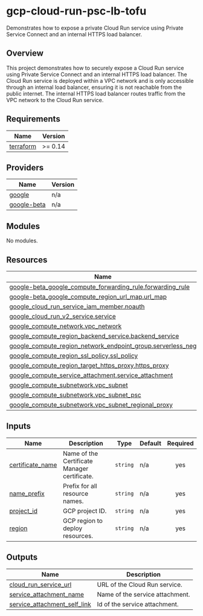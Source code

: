 # gcp-cloud-run-psc-lb-tofu

Demonstrates how to expose a private Cloud Run service using Private Service Connect and an internal HTTPS load balancer.

## Overview

This project demonstrates how to securely expose a Cloud Run service using Private Service Connect and an internal HTTPS load balancer. The Cloud Run service is deployed within a VPC network and is only accessible through an internal load balancer, ensuring it is not reachable from the public internet. The internal HTTPS load balancer routes traffic from the VPC network to the Cloud Run service.

<!-- BEGIN_TF_DOCS -->
## Requirements

| Name | Version |
|------|---------|
| <a name="requirement_terraform"></a> [terraform](#requirement\_terraform) | >= 0.14 |

## Providers

| Name | Version |
|------|---------|
| <a name="provider_google"></a> [google](#provider\_google) | n/a |
| <a name="provider_google-beta"></a> [google-beta](#provider\_google-beta) | n/a |

## Modules

No modules.

## Resources

| Name | Type |
|------|------|
| [google-beta_google_compute_forwarding_rule.forwarding_rule](https://registry.terraform.io/providers/hashicorp/google-beta/latest/docs/resources/google_compute_forwarding_rule) | resource |
| [google-beta_google_compute_region_url_map.url_map](https://registry.terraform.io/providers/hashicorp/google-beta/latest/docs/resources/google_compute_region_url_map) | resource |
| [google_cloud_run_service_iam_member.noauth](https://registry.terraform.io/providers/hashicorp/google/latest/docs/resources/cloud_run_service_iam_member) | resource |
| [google_cloud_run_v2_service.service](https://registry.terraform.io/providers/hashicorp/google/latest/docs/resources/cloud_run_v2_service) | resource |
| [google_compute_network.vpc_network](https://registry.terraform.io/providers/hashicorp/google/latest/docs/resources/compute_network) | resource |
| [google_compute_region_backend_service.backend_service](https://registry.terraform.io/providers/hashicorp/google/latest/docs/resources/compute_region_backend_service) | resource |
| [google_compute_region_network_endpoint_group.serverless_neg](https://registry.terraform.io/providers/hashicorp/google/latest/docs/resources/compute_region_network_endpoint_group) | resource |
| [google_compute_region_ssl_policy.ssl_policy](https://registry.terraform.io/providers/hashicorp/google/latest/docs/resources/compute_region_ssl_policy) | resource |
| [google_compute_region_target_https_proxy.https_proxy](https://registry.terraform.io/providers/hashicorp/google/latest/docs/resources/compute_region_target_https_proxy) | resource |
| [google_compute_service_attachment.service_attachment](https://registry.terraform.io/providers/hashicorp/google/latest/docs/resources/compute_service_attachment) | resource |
| [google_compute_subnetwork.vpc_subnet](https://registry.terraform.io/providers/hashicorp/google/latest/docs/resources/compute_subnetwork) | resource |
| [google_compute_subnetwork.vpc_subnet_psc](https://registry.terraform.io/providers/hashicorp/google/latest/docs/resources/compute_subnetwork) | resource |
| [google_compute_subnetwork.vpc_subnet_regional_proxy](https://registry.terraform.io/providers/hashicorp/google/latest/docs/resources/compute_subnetwork) | resource |

## Inputs

| Name | Description | Type | Default | Required |
|------|-------------|------|---------|:--------:|
| <a name="input_certificate_name"></a> [certificate\_name](#input\_certificate\_name) | Name of the Certificate Manager certificate. | `string` | n/a | yes |
| <a name="input_name_prefix"></a> [name\_prefix](#input\_name\_prefix) | Prefix for all resource names. | `string` | n/a | yes |
| <a name="input_project_id"></a> [project\_id](#input\_project\_id) | GCP project ID. | `string` | n/a | yes |
| <a name="input_region"></a> [region](#input\_region) | GCP region to deploy resources. | `string` | n/a | yes |

## Outputs

| Name | Description |
|------|-------------|
| <a name="output_cloud_run_service_url"></a> [cloud\_run\_service\_url](#output\_cloud\_run\_service\_url) | URL of the Cloud Run service. |
| <a name="output_service_attachment_name"></a> [service\_attachment\_name](#output\_service\_attachment\_name) | Name of the service attachment. |
| <a name="output_service_attachment_self_link"></a> [service\_attachment\_self\_link](#output\_service\_attachment\_self\_link) | Id of the service attachment. |
<!-- END_TF_DOCS -->
